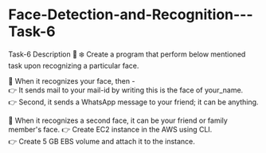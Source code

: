 # Face-Detection-and-Recognition---Task-6
Task-6 Description 📄 
❄️ Create a program that perform below mentioned task upon recognizing a particular face. 

📌 When it recognizes your face, then -  
👉 It sends mail to your mail-id by writing this is the face of your_name.  
👉 Second, it sends a WhatsApp message to your friend; it can be anything.  

📌 When it recognizes a second face, it can be your friend or family member's face. 
👉 Create EC2 instance in the AWS using CLI.  
👉 Create 5 GB EBS volume and attach it to the instance. 
